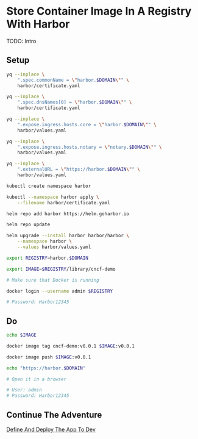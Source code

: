 # Store Container Image In A Registry With Harbor

TODO: Intro

## Setup

```bash
yq --inplace \
    ".spec.commonName = \"harbor.$DOMAIN\"" \
    harbor/certificate.yaml

yq --inplace \
    ".spec.dnsNames[0] = \"harbor.$DOMAIN\"" \
    harbor/certificate.yaml

yq --inplace \
    ".expose.ingress.hosts.core = \"harbor.$DOMAIN\"" \
    harbor/values.yaml

yq --inplace \
    ".expose.ingress.hosts.notary = \"notary.$DOMAIN\"" \
    harbor/values.yaml

yq --inplace \
    ".externalURL = \"https://harbor.$DOMAIN\"" \
    harbor/values.yaml

kubectl create namespace harbor

kubectl --namespace harbor apply \
    --filename harbor/certificate.yaml

helm repo add harbor https://helm.goharbor.io

helm repo update

helm upgrade --install harbor harbor/harbor \
    --namespace harbor \
    --values harbor/values.yaml

export REGISTRY=harbor.$DOMAIN

export IMAGE=$REGISTRY/library/cncf-demo

# Make sure that Docker is running

docker login --username admin $REGISTRY

# Password: Harbor12345
```

## Do

```bash
echo $IMAGE

docker image tag cncf-demo:v0.0.1 $IMAGE:v0.0.1

docker image push $IMAGE:v0.0.1

echo "https://harbor.$DOMAIN"

# Open it in a browser

# User: admin
# Password: Harbor12345
```

## Continue The Adventure

[Define And Deploy The App To Dev](../define-deploy-dev/story.md)